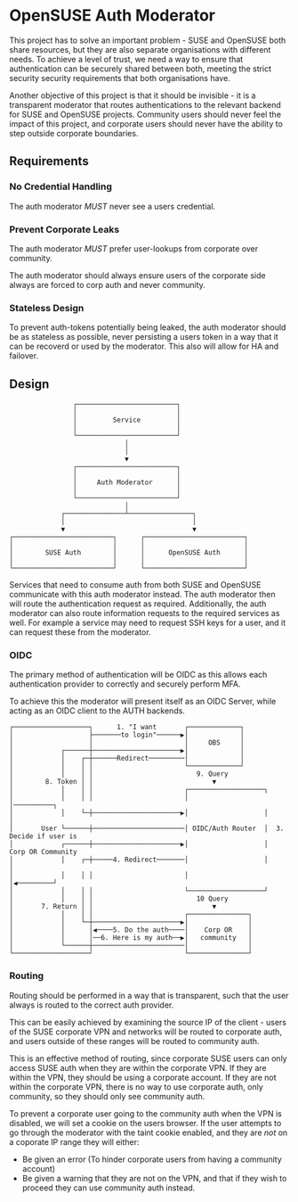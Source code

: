 # OpenSUSE Auth Moderator

This project has to solve an important problem - SUSE and OpenSUSE both share
resources, but they are also separate organisations with different needs. To
achieve a level of trust, we need a way to ensure that authentication can be
securely shared between both, meeting the strict security security requirements
that both organisations have.

Another objective of this project is that it should be invisible - it is a transparent
moderator that routes authentications to the relevant backend for SUSE and OpenSUSE
projects. Community users should never feel the impact of this project, and corporate
users should never have the ability to step outside corporate boundaries.

## Requirements

### No Credential Handling

The auth moderator *MUST* never see a users credential.

### Prevent Corporate Leaks

The auth moderator *MUST* prefer user-lookups from corporate over community.

The auth moderator should always ensure users of the corporate side always are forced
to corp auth and never community.

### Stateless Design

To prevent auth-tokens potentially being leaked, the auth moderator should be as stateless
as possible, never persisting a users token in a way that it can be recoverd or used by the
moderator. This also will allow for HA and failover.

## Design

```
                ┌─────────────────────────┐                 
                │                         │                 
                │         Service         │                 
                │                         │                 
                └─────────────────────────┘                 
                             │                              
                             │                              
                             ▼                              
                ┌─────────────────────────┐                 
                │                         │                 
                │     Auth Moderator      │                 
                │                         │                 
                └─────────────────────────┘                 
                             │                              
             ┌───────────────┴────────────────┐             
             │                                │             
             ▼                                ▼             
┌─────────────────────────┐      ┌─────────────────────────┐
│                         │      │                         │
│        SUSE Auth        │      │      OpenSUSE Auth      │
│                         │      │                         │
└─────────────────────────┘      └─────────────────────────┘
```

Services that need to consume auth from both SUSE and OpenSUSE communicate with
this auth moderator instead. The auth moderator then will route the authentication
request as required. Additionally, the auth moderator can also route information
requests to the required services as well. For example a service may need to
request SSH keys for a user, and it can request these from the moderator.

### OIDC

The primary method of authentication will be OIDC as this allows each authentication
provider to correctly and securely perform MFA.

To achieve this the moderator will present itself as an OIDC Server, while acting as
an OIDC client to the AUTH backends.

```
┌───────────────────┐      1. "I want       ┌─────────────┐                              
│                   ├───────to login"──────▶│             │                              
│                   │                       │     OBS     │                              
│            ┌──────┼──────────────────────▶│             │                              
│            │    ┌─┼──────Redirect─────────│             │                              
│            │    │ │                       └─────────────┘                              
│            │    │ │                          9. Query                                  
│        8. Token │ │                              ▼                                     
│            │    │ │                       ┌───────────────────┐                        
│            │    │ │                       │                   │──────────┐             
│            │    └─┼──────────────────────▶│                   │          │             
│       User └──────┼───────────────────────│ OIDC/Auth Router  │  3. Decide if user is  
│            ┌──────┼──────────────────────▶│                   │    Corp OR Community   
│            │    ┌─┼─────4. Redirect───────│                   │          │             
│            │    │ │                       │                   │◀─────────┘             
│            │    │ │                       └───────────────────┘                        
│            │    │ │                          10 Query                                  
│       7. Return │ │                              ▼                                     
│            │    │ │                       ┌───────────────┐                            
│            │    └─┼──────────────────────▶│               │                            
│            │      │◀────5. Do the auth────│    Corp OR    │                            
│            │      │──6. Here is my auth──▶│   community   │                            
│            └──────┼───────────────────────│               │                            
└───────────────────┘                       └───────────────┘                            
```

### Routing

Routing should be performed in a way that is transparent, such that the user always is routed
to the correct auth provider.

This can be easily achieved by examining the source IP of the client - users of the SUSE corporate
VPN and networks will be routed to corporate auth, and users outside of these ranges will be
routed to community auth.

This is an effective method of routing, since corporate SUSE users can only access SUSE auth when
they are within the corporate VPN. If they are within the VPN, they should be using a corporate
account. If they are not within the corporate VPN, there is no way to use corporate auth, only
community, so they should only see community auth.

To prevent a corporate user going to the community auth when the VPN is disabled, we will set
a cookie on the users browser. If the user attempts to go through the moderator with the taint
cookie enabled, and they are *not* on a coporate IP range they will either:

* Be given an error (To hinder corporate users from having a community account)
* Be given a warning that they are not on the VPN, and that if they wish to proceed they can use community auth instead.

